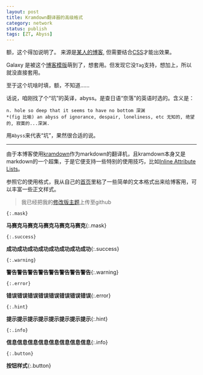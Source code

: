 ```yaml
---
layout: post
title: Kramdown翻译器的高级格式
category: network
status: publish
tags: [ZT, Abyss]
---
```


额，这个得加说明了。
来源是[某人的博客](http://blog.nayuki.info/categories/network/KBS.html), 但需要结合[CSS](https://github.com/moenayuki/SimpleGray/blob/master/assets/css/site.css)才能出效果。

Galaxy 是被这个[博客模版](https://github.com/moenayuki/SimpleGray)萌到了，想套用。但发现它没`Tag`支持，想加上，所以就没直接套用。

至于这个坑啥时填，额，不知道……

话说，咱刚找了个“坑”的英译，abyss。是查日语“奈落”的英语时选的。含义是：

	n. hole so deep that it seems to have no bottom 深渊
	*(fig 比喻) an abyss of ignorance, despair, loneliness, etc 无知的, 绝望的, 寂寞的...深渊.
	
用`Abyss`来代表“坑”，果然很合适的说。

---

由于本博客使用[kramdown](http://kramdown.gettalong.org)作为markdown的翻译机，且kramdown本身又是markdown的一个超集，于是它便支持一些特别的使用技巧，比如[Inline Attribute Lists](http://kramdown.gettalong.org/syntax.html#attribute-list-definitions)。

参照它的使用格式，我从自己的[首页](http://nayuki.info)里粘了一些简单的文本格式出来给博客用，可以丰富一些正文样式。

> 我已经把我的[修改版主题](https://github.com/moenayuki/SimpleGray)上传至github

`{:.mask}` 

**马赛克马赛克马赛克马赛克马赛克**{:.mask}

`{:.success}` 

**成功成功成功成功成功成功成功成功**{:.success}

`{:.warning}`

**警告警告警告警告警告警告警告警告**{:.warning}

`{:.error}`

**错误错误错误错误错误错误错误错误**{:.error}

`{:.hint}`

**提示提示提示提示提示提示提示提示**{:.hint}

`{:.info}`

**信息信息信息信息信息信息信息信息**{:.info}

`{:.button}`

**按钮样式**{:.button}
